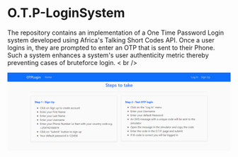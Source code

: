 # O.T.P-LoginSystem
The repository contains an implementation of a One Time Password Login system developed using Africa's Talking Short Codes API. Once a user logins in, they are prompted to enter an OTP that is sent to their Phone. Such a system enhances a system's user authenticity metric thereby preventing cases of bruteforce login. < br />


![OTPSteps](otploginsteps.png)
